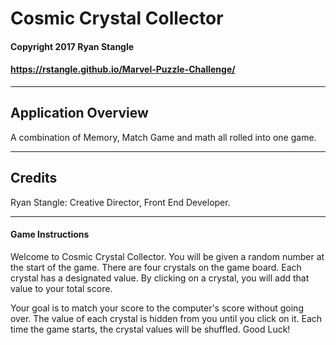 # Cosmic Crystal Collector

#### Copyright 2017 Ryan Stangle
#### https://rstangle.github.io/Marvel-Puzzle-Challenge/


-----------------------------------------


## Application Overview
A combination of Memory, Match Game and math all rolled into one game. 

-----------------------------------------


## Credits
Ryan Stangle: Creative Director, Front End Developer.


-----------------------------------------


#### Game Instructions
Welcome to Cosmic Crystal Collector.
You will be given a random number at the start of the game. There are four crystals on the game board. Each crystal has a designated value. By clicking on a crystal, you will add that value to your total score.

Your goal is to match your score to the computer's score without going over. The value of each crystal is hidden from you until you click on it. Each time the game starts, the crystal values will be shuffled. Good Luck!
